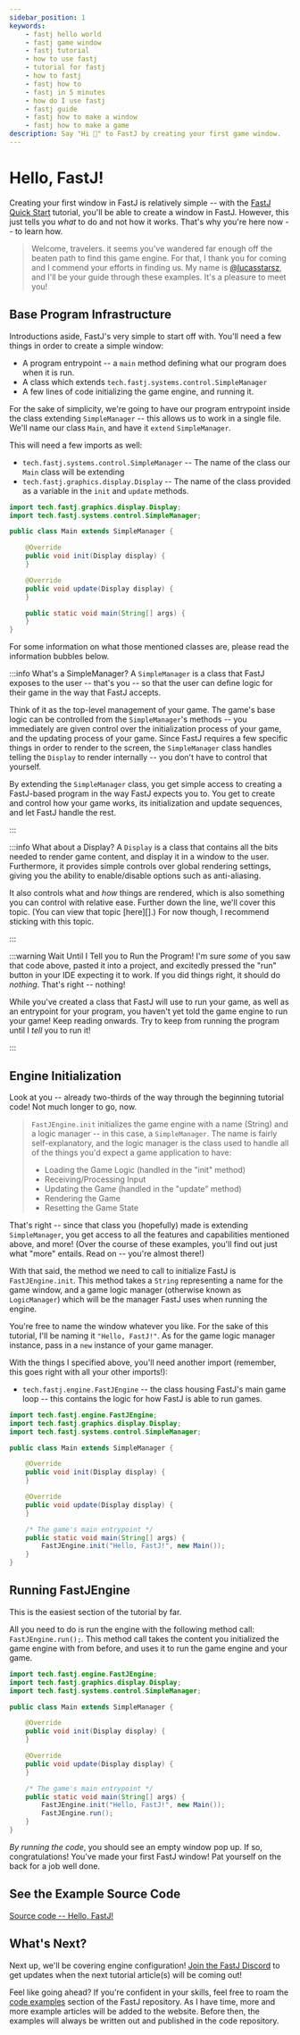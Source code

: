 ```yaml
---
sidebar_position: 1
keywords:
    - fastj hello world
    - fastj game window
    - fastj tutorial
    - how to use fastj
    - tutorial for fastj
    - how to fastj
    - fastj how to
    - fastj in 5 minutes
    - how do I use fastj
    - fastj guide
    - fastj how to make a window
    - fastj how to make a game
description: Say "Hi 👋" to FastJ by creating your first game window.
---
```



# Hello, FastJ!
Creating your first window in FastJ is relatively simple -- with the [FastJ Quick Start][FastJ-In-Minutes-Link] tutorial, you'll be able to create a window in FastJ. However, this just tells you _what_ to do and not how it works. That's why you're here now -- to learn how.

> Welcome, travelers. it seems you've wandered far enough off the beaten path to find this game engine. For that, I thank you for coming and I commend your efforts in finding us. My name is [@lucasstarsz](https://github.com/lucasstarsz), and I'll be your guide through these examples. It's a pleasure to meet you!


## Base Program Infrastructure
Introductions aside, FastJ's very simple to start off with. You'll need a few things in order to create a simple window:
- A program entrypoint -- a `main` method defining what our program does when it is run.
- A class which extends `tech.fastj.systems.control.SimpleManager`
- A few lines of code initializing the game engine, and running it.

For the sake of simplicity, we're going to have our program entrypoint inside the class extending `SimpleManager` -- this allows us to work in a single file. We'll name our class `Main`, and have it `extend` `SimpleManager`.

This will need a few imports as well:
- `tech.fastj.systems.control.SimpleManager` -- The name of the class our `Main` class will be extending
- `tech.fastj.graphics.display.Display` -- The name of the class provided as a variable in the `init` and `update` methods.

```java title="Simple Window Program Infrastructure"
import tech.fastj.graphics.display.Display;
import tech.fastj.systems.control.SimpleManager;

public class Main extends SimpleManager {

    @Override
    public void init(Display display) {
    }

    @Override
    public void update(Display display) {
    }

    public static void main(String[] args) {
    }
}
```

For some information on what those mentioned classes are, please read the information bubbles below.

:::info What's a SimpleManager?
A `SimpleManager` is a class that FastJ exposes to the user -- that's you -- so that the user can define logic for their game in the way that FastJ accepts.

Think of it as the top-level management of your game. The game's base logic can be controlled from the `SimpleManager`'s methods -- you immediately are given control over the initialization process of your game, and the updating process of your game. Since FastJ requires a few specific things in order to render to the screen, the `SimpleManager` class handles telling the `Display` to render internally -- you don't have to control that yourself.

By extending the `SimpleManager` class, you get simple access to creating a FastJ-based program in the way FastJ expects you to. You get to create and control how your game works, its initialization and update sequences, and let FastJ handle the rest.

:::

:::info What about a Display?
A `Display` is a class that contains all the bits needed to render game content, and display it in a window to the user. Furthermore, it provides simple controls over global rendering settings, giving you the ability to enable/disable options such as anti-aliasing.

It also controls what and _how_ things are rendered, which is also something you can control with relative ease. Further down the line, we'll cover this topic. (You can view that topic [here][].) For now though, I recommend sticking with this topic.

:::

:::warning Wait Until I Tell you to Run the Program!
I'm sure _some_ of you saw that code above, pasted it into a project, and excitedly pressed the "run" button in your IDE expecting it to work. If you did things right, it should do _nothing_. That's right -- nothing!

While you've created a class that FastJ will use to run your game, as well as an entrypoint for your program, you haven't yet told the game engine to run your game! Keep reading onwards. Try to keep from running the program until I _tell_ you to run it!

:::


## Engine Initialization
Look at you -- already two-thirds of the way through the beginning tutorial code! Not much longer to go, now.

> `FastJEngine.init` initializes the game engine with a name (String) and a logic manager -- in this case, a `SimpleManager`. The name is fairly self-explanatory, and the logic manager is the class used to handle all of the things you'd expect a game application to have:
> - Loading the Game Logic (handled in the "init" method) 
> - Receiving/Processing Input
> - Updating the Game (handled in the "update" method)
> - Rendering the Game
> - Resetting the Game State

That's right -- since that class you (hopefully) made is extending `SimpleManager`, you get access to all the features and capabilities mentioned above, and more! (Over the course of these examples, you'll find out just what "more" entails. Read on -- you're almost there!)

With that said, the method we need to call to initialize FastJ is `FastJEngine.init`. This method takes a `String` representing a name for the game window, and a game logic manager (otherwise known as `LogicManager`) which will be the manager FastJ uses when running the engine.

You're free to name the window whatever you like. For the sake of this tutorial, I'll be naming it `"Hello, FastJ!"`. As for the game logic manager instance, pass in a `new` instance of your game manager.

With the things I specified above, you'll need another import (remember, this goes right with all your other imports!):
- `tech.fastj.engine.FastJEngine` -- the class housing FastJ's main game loop -- this contains the logic for how FastJ is able to run games.

```java title="Base Infrastructure, with Engine Initialization"
import tech.fastj.engine.FastJEngine;
import tech.fastj.graphics.display.Display;
import tech.fastj.systems.control.SimpleManager;

public class Main extends SimpleManager {

    @Override
    public void init(Display display) {
    }

    @Override
    public void update(Display display) {
    }

    /* The game's main entrypoint */
    public static void main(String[] args) {
        FastJEngine.init("Hello, FastJ!", new Main());
    }
}
```


## Running FastJEngine
This is the easiest section of the tutorial by far.

All you need to do is run the engine with the following method call: `FastJEngine.run();`. This method call takes the content you initialized the game engine with from before, and uses it to run the game engine and your game.

```java title="The Entire ''Hello, World!'' Program!"
import tech.fastj.engine.FastJEngine;
import tech.fastj.graphics.display.Display;
import tech.fastj.systems.control.SimpleManager;

public class Main extends SimpleManager {

    @Override
    public void init(Display display) {
    }

    @Override
    public void update(Display display) {
    }

    /* The game's main entrypoint */
    public static void main(String[] args) {
        FastJEngine.init("Hello, FastJ!", new Main());
        FastJEngine.run();
    }
}
```

_By running the code_, you should see an empty window pop up. If so, congratulations! You've made your first FastJ window! Pat yourself on the back for a job well done.


## See the Example Source Code
[Source code -- Hello, FastJ!][HelloFastJ-Example-Link]


## What's Next?
Next up, we'll be covering engine configuration! [Join the FastJ Discord][Discord-Link] to get updates when the next tutorial article(s) will be coming out!

Feel like going ahead? If you're confident in your skills, feel free to roam the [code examples][Examples-Link] section of the FastJ repository. As I have time, more and more example articles will be added to the website. Before then, the examples will always be written out and published in the code repository.


[FastJ-In-Minutes-Link]: /wiki/fastj-basics/fastj-in-fifteen-minutes "Hit the ground running by creating your first FastJ program!"
[HelloFastJ-Example-Link]: https://example.fastj.dev/hellofastj/Main.java "Hello, FastJ! | FastJ Tutorials"
[Engine-Configuration-Tutorial-Link]: /wiki/tutorials/fastj-configuration "Configure FastJEngine's FPS, UPS, initial window size, and more!"
[Discord-Link]: https://discord.gg/FTWsYVSDv6 "Join the FastJ Discord!"
[Examples-Link]: https://example.fastj.dev/ "FastJ Examples"
